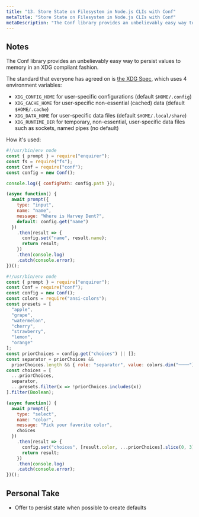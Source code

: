 ```yaml
---
title: "13. Store State on Filesystem in Node.js CLIs with Conf"
metaTitle: "Store State on Filesystem in Node.js CLIs with Conf"
metaDescription: "The Conf library provides an unbelievably easy way to persist values to memory in an XDG compliant fashion. We will explore two practical examples of using it."
---
```


## Notes

The Conf library provides an unbelievably easy way to persist values to memory in an XDG compliant fashion.

The standard that everyone has agreed on is [the XDG Spec](https://wiki.archlinux.org/index.php/XDG_Base_Directory), which uses 4 environment variables:

- `XDG_CONFIG_HOME` for user-specific configurations (default `$HOME/.config`)
- `XDG_CACHE_HOME` for user-specific non-essential (cached) data (default `$HOME/.cache`)
- `XDG_DATA_HOME` for user-specific data files (default `$HOME/.local/share`)
- `XDG_RUNTIME_DIR` for temporary, non-essential, user-specific data files such as sockets, named pipes (no default)

How it's used:

```javascript
#!/usr/bin/env node
const { prompt } = require("enquirer");
const fs = require("fs");
const Conf = require("conf");
const config = new Conf();

console.log({ configPath: config.path });

(async function() {
  await prompt({
    type: "input",
    name: "name",
    message: "Where is Harvey Dent?",
    default: config.get("name")
  })
    .then(result => {
      config.set("name", result.name);
      return result;
    })
    .then(console.log)
    .catch(console.error);
})();
```

```javascript
#!/usr/bin/env node
const { prompt } = require("enquirer");
const Conf = require("conf");
const config = new Conf();
const colors = require("ansi-colors");
const presets = [
  "apple",
  "grape",
  "watermelon",
  "cherry",
  "strawberry",
  "lemon",
  "orange"
];
const priorChoices = config.get("choices") || [];
const separator = priorChoices &&
  priorChoices.length && { role: "separator", value: colors.dim("────") };
const choices = [
  ...priorChoices,
  separator,
  ...presets.filter(x => !priorChoices.includes(x))
].filter(Boolean);

(async function() {
  await prompt({
    type: "select",
    name: "color",
    message: "Pick your favorite color",
    choices
  })
    .then(result => {
      config.set("choices", [result.color, ...priorChoices].slice(0, 3));
      return result;
    })
    .then(console.log)
    .catch(console.error);
})();
```

## Personal Take

- Offer to persist state when possible to create defaults
